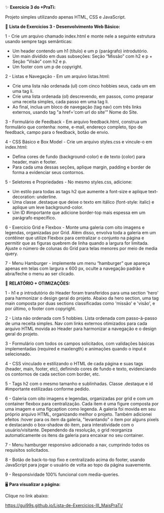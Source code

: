 ✨ <b>Exercício 3 do +PraTi:</b>

Projeto simples utilizando apenas HTML, CSS e JavaScript.



📜 <b>Lista de Exercícios 3 - Desenvolvimento Web Básico:</b>

1 - Crie um arquivo chamado index.html e monte nele a seguinte estrutura usando sempre tags semânticas:
- Um header contendo um h1 (título) e um p (parágrafo) introdutório.
- Um main dividido em duas subseções: Seção “Missão” com h2 e p + Seção “Visão” com h2 e p.
- Um footer com um p de copyright.


2 - Listas e Navegação - Em um arquivo listas.html:
- Crie uma lista não ordenada (ul) com cinco hobbies seus, cada um em uma tag li.
- Crie uma lista ordenada (ol) descrevendo, em passos, como preparar uma receita simples, cada passo em uma tag li.
- Ao final, inclua um bloco de navegação (tag nav) com três links externos, usando tag "a href='com url do site'" Nome do Site.


3 - Formulário de Feedback - Em arquivo feedback.html, construa um formulário que contenha: nome, e-mail, endereço completo, tipo de feedback, campo para o feedback, botão de envio.


4 - CSS Básico e Box Model - Crie um arquivo styles.css e vincule-o em index.html:
- Defina cores de fundo (background-color) e de texto (color) para header, main e footer.
- Para cada uma dessas seções, aplique margin, padding e border de forma a evidenciar seus contornos.


5 - Seletores e Propriedades - No mesmo styles.css, adicione: 
- Um estilo para todas as tags h2 que aumente a font-size e aplique text-decoration: underline.
- Uma classe .destaque que deixe o texto em itálico (font-style: italic) e aplique um leve background-color.
- Um ID #importante que adicione border-top mais espessa em um parágrafo específico.


6 - Exercício Grid e Flexbox - Monte uma galeria com oito imagens e legendas, organizadas por Grid. Além disso, envolva toda a galeria em um contêiner que utilize Flexbox para centralizar o conjunto na página e permitir que as figuras quebrem de linha quando a largura for limitada. Ajuste o número de colunas do Grid para telas menores por meio de media query.


7 - Menu Hamburger - implemente um menu “hamburger” que apareça apenas em telas com largura ≤ 600 px, oculte a navegação padrão e abra/feche o menu ao ser clicado.



📝 <b>RELATÓRIO + OTIMIZAÇÕES:</b>

1 - h1 e p introdutório do Header foram transferidos para uma section 'hero' para harmonizar o design geral do projeto. Abaixo da hero section, uma tag main composta por duas sections classificadas como 'missão' e 'visão', e por último, o footer com copyright. 


2 - Lista não ordenada com 5 hobbies. Lista ordenada com passo-à-passo de uma receita simples. Nav com links externos otimizados para cada arquivo HTML movida ao Header para harmonizar a navegação e o design geral do projeto.


3 - Formulário com todos os campos solicitados, com validações básicas implementadas (required e maxlength) e animações quando o input é selecionado.


4 - CSS vinculado e estilizando o HTML de cada página e suas tags (header, main, footer, etc), definindo cores de fundo e texto, evidenciando os contornos de cada section com border, etc.


5 - Tags h2 com o mesmo tamanho e sublinhadas. Classe .destaque e id #importante estilizadas conforme pedido. 


6 - Galeria com oito imagens e legendas, organizadas por grid e com um container flexbox para centralização. Cada item é uma figure composta por uma imagem e uma figcaption como legenda. A galeria foi movida em seu próprio arquivo HTML, organizando melhor o projeto. Também adicionei efeitos :hover para os item da galeria, "levantando" o item por alguns pixels e destacando o box-shadow do item, para interatividade com o usuário/visitante. Dependendo da resolução, o grid reorganiza automaticamente os itens da galeria para encaixar no seu container.


7 - Menu hamburger responsivo adicionado a nav, cumprindo todos os requisitos solicitados.


8 - Botão de back-to-top fixo e centralizado acima do footer, usando JavaScript para jogar o usuário de volta ao topo da página suavemente.


9 - Responsividade 100% funcional com media-queries.



🖥️ <b>Para visualizar a página:</b>

Clique no link abaixo: 

https://gui99s.github.io/Lista-de-Exercicios-III_MaisPraTi/




